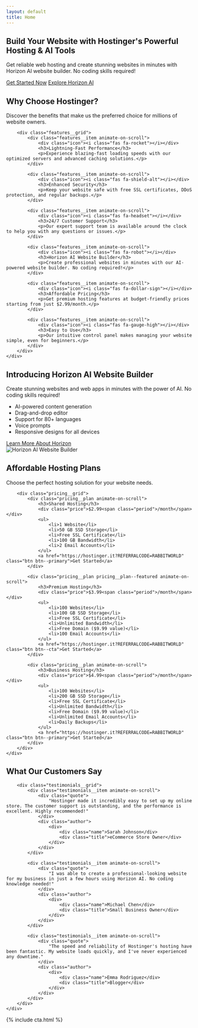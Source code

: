 ```yaml
---
layout: default
title: Home
---
```


<!-- Hero Section -->
<section class="hero">
    <div class="container">
        <div class="hero__content">
            <h1>Build Your Website with Hostinger's Powerful Hosting & AI Tools</h1>
            <p>Get reliable web hosting and create stunning websites in minutes with Horizon AI website builder. No coding skills required!</p>
            <div class="hero__buttons">
                <a href="https://hostinger.it?REFERRALCODE=RABBITWORLD" class="btn btn--cta btn--large">Get Started Now</a>
                <a href="{{ '/pages/horizon' | relative_url }}" class="btn btn--outline btn--large">Explore Horizon AI</a>
            </div>
        </div>
    </div>
</section>

<!-- Features Section -->
<section class="features section">
    <div class="container">
        <h2 class="text-center">Why Choose Hostinger?</h2>
        <p class="text-center">Discover the benefits that make us the preferred choice for millions of website owners.</p>
        
        <div class="features__grid">
            <div class="features__item animate-on-scroll">
                <div class="icon"><i class="fas fa-rocket"></i></div>
                <h3>Lightning-Fast Performance</h3>
                <p>Experience blazing-fast loading speeds with our optimized servers and advanced caching solutions.</p>
            </div>
            
            <div class="features__item animate-on-scroll">
                <div class="icon"><i class="fas fa-shield-alt"></i></div>
                <h3>Enhanced Security</h3>
                <p>Keep your website safe with free SSL certificates, DDoS protection, and regular backups.</p>
            </div>
            
            <div class="features__item animate-on-scroll">
                <div class="icon"><i class="fas fa-headset"></i></div>
                <h3>24/7 Customer Support</h3>
                <p>Our expert support team is available around the clock to help you with any questions or issues.</p>
            </div>
            
            <div class="features__item animate-on-scroll">
                <div class="icon"><i class="fas fa-robot"></i></div>
                <h3>Horizon AI Website Builder</h3>
                <p>Create professional websites in minutes with our AI-powered website builder. No coding required!</p>
            </div>
            
            <div class="features__item animate-on-scroll">
                <div class="icon"><i class="fas fa-dollar-sign"></i></div>
                <h3>Affordable Pricing</h3>
                <p>Get premium hosting features at budget-friendly prices starting from just $2.99/month.</p>
            </div>
            
            <div class="features__item animate-on-scroll">
                <div class="icon"><i class="fas fa-gauge-high"></i></div>
                <h3>Easy to Use</h3>
                <p>Our intuitive control panel makes managing your website simple, even for beginners.</p>
            </div>
        </div>
    </div>
</section>

<!-- Horizon Highlight Section -->
<section class="section section--light">
    <div class="container">
        <div class="row">
            <div class="col-md-6">
                <h2>Introducing Horizon AI Website Builder</h2>
                <p>Create stunning websites and web apps in minutes with the power of AI. No coding skills required!</p>
                <ul>
                    <li>AI-powered content generation</li>
                    <li>Drag-and-drop editor</li>
                    <li>Support for 80+ languages</li>
                    <li>Voice prompts</li>
                    <li>Responsive designs for all devices</li>
                </ul>
                <a href="{{ '/pages/horizon' | relative_url }}" class="btn btn--primary">Learn More About Horizon</a>
            </div>
            <div class="col-md-6">
                <img src="{{ '/assets/images/hostinger-logo.png' | relative_url }}" alt="Horizon AI Website Builder" class="img-fluid">
            </div>
        </div>
    </div>
</section>

<!-- Pricing Section -->
<section class="pricing section">
    <div class="container">
        <h2 class="text-center">Affordable Hosting Plans</h2>
        <p class="text-center">Choose the perfect hosting solution for your website needs.</p>
        
        <div class="pricing__grid">
            <div class="pricing__plan animate-on-scroll">
                <h3>Shared Hosting</h3>
                <div class="price">$2.99<span class="period">/month</span></div>
                <ul>
                    <li>1 Website</li>
                    <li>50 GB SSD Storage</li>
                    <li>Free SSL Certificate</li>
                    <li>100 GB Bandwidth</li>
                    <li>2 Email Accounts</li>
                </ul>
                <a href="https://hostinger.it?REFERRALCODE=RABBITWORLD" class="btn btn--primary">Get Started</a>
            </div>
            
            <div class="pricing__plan pricing__plan--featured animate-on-scroll">
                <h3>Premium Hosting</h3>
                <div class="price">$3.99<span class="period">/month</span></div>
                <ul>
                    <li>100 Websites</li>
                    <li>100 GB SSD Storage</li>
                    <li>Free SSL Certificate</li>
                    <li>Unlimited Bandwidth</li>
                    <li>Free Domain ($9.99 value)</li>
                    <li>100 Email Accounts</li>
                </ul>
                <a href="https://hostinger.it?REFERRALCODE=RABBITWORLD" class="btn btn--cta">Get Started</a>
            </div>
            
            <div class="pricing__plan animate-on-scroll">
                <h3>Business Hosting</h3>
                <div class="price">$4.99<span class="period">/month</span></div>
                <ul>
                    <li>100 Websites</li>
                    <li>200 GB SSD Storage</li>
                    <li>Free SSL Certificate</li>
                    <li>Unlimited Bandwidth</li>
                    <li>Free Domain ($9.99 value)</li>
                    <li>Unlimited Email Accounts</li>
                    <li>Daily Backups</li>
                </ul>
                <a href="https://hostinger.it?REFERRALCODE=RABBITWORLD" class="btn btn--primary">Get Started</a>
            </div>
        </div>
    </div>
</section>

<!-- Testimonials Section -->
<section class="testimonials section section--light">
    <div class="container">
        <h2 class="text-center">What Our Customers Say</h2>
        
        <div class="testimonials__grid">
            <div class="testimonials__item animate-on-scroll">
                <div class="quote">
                    "Hostinger made it incredibly easy to set up my online store. The customer support is outstanding, and the performance is excellent. Highly recommended!"
                </div>
                <div class="author">
                    <div>
                        <div class="name">Sarah Johnson</div>
                        <div class="title">eCommerce Store Owner</div>
                    </div>
                </div>
            </div>
            
            <div class="testimonials__item animate-on-scroll">
                <div class="quote">
                    "I was able to create a professional-looking website for my business in just a few hours using Horizon AI. No coding knowledge needed!"
                </div>
                <div class="author">
                    <div>
                        <div class="name">Michael Chen</div>
                        <div class="title">Small Business Owner</div>
                    </div>
                </div>
            </div>
            
            <div class="testimonials__item animate-on-scroll">
                <div class="quote">
                    "The speed and reliability of Hostinger's hosting have been fantastic. My website loads quickly, and I've never experienced any downtime."
                </div>
                <div class="author">
                    <div>
                        <div class="name">Emma Rodriguez</div>
                        <div class="title">Blogger</div>
                    </div>
                </div>
            </div>
        </div>
    </div>
</section>

{% include cta.html %}